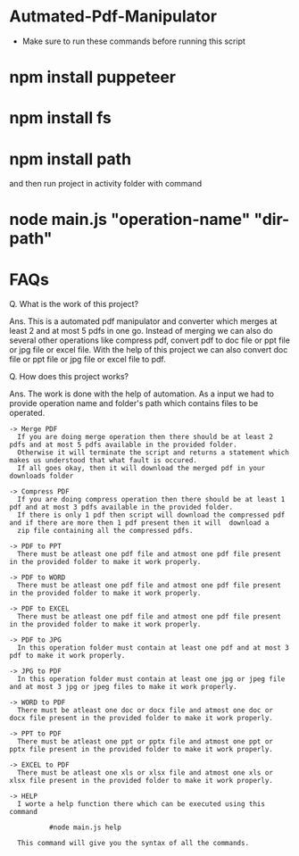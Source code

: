 # Autmated-Pdf-Manipulator

* Make sure to run these commands before running this script
 
 # npm install puppeteer
 # npm install fs
 # npm install path
 
 and then run project in activity folder with command
 
 # node main.js "operation-name" "dir-path"

# FAQs

Q. What is the work of this project?


Ans. This is a automated pdf manipulator and converter which merges at least 2 and at most 5 pdfs in one go.
    Instead of merging we can also do several other operations like compress pdf, convert pdf to doc file or ppt file or jpg file or excel file.
    With the help of this project we can also convert doc file or ppt file or jpg file or excel file to pdf.
    
Q. How does this project works?

Ans. The work is done with the help of automation. As a input we had to provide operation name and folder's path which contains files to be operated.


    -> Merge PDF
      If you are doing merge operation then there should be at least 2 pdfs and at most 5 pdfs available in the provided folder.
      Otherwise it will terminate the script and returns a statement which makes us understood that what fault is occured.
      If all goes okay, then it will download the merged pdf in your downloads folder
      
    -> Compress PDF
      If you are doing compress operation then there should be at least 1 pdf and at most 3 pdfs available in the provided folder.
      If there is only 1 pdf then script will download the compressed pdf and if there are more then 1 pdf present then it will  download a 
      zip file containing all the compressed pdfs.
      
    -> PDF to PPT
      There must be atleast one pdf file and atmost one pdf file present in the provided folder to make it work properly.
      
    -> PDF to WORD
      There must be atleast one pdf file and atmost one pdf file present in the provided folder to make it work properly.
      
    -> PDF to EXCEL
      There must be atleast one pdf file and atmost one pdf file present in the provided folder to make it work properly.
      
    -> PDF to JPG
      In this operation folder must contain at least one pdf and at most 3 pdf to make it work properly.
      
    -> JPG to PDF
      In this operation folder must contain at least one jpg or jpeg file and at most 3 jpg or jpeg files to make it work properly.
      
    -> WORD to PDF
      There must be atleast one doc or docx file and atmost one doc or docx file present in the provided folder to make it work properly.
      
    -> PPT to PDF
      There must be atleast one ppt or pptx file and atmost one ppt or pptx file present in the provided folder to make it work properly.
      
    -> EXCEL to PDF
      There must be atleast one xls or xlsx file and atmost one xls or xlsx file present in the provided folder to make it work properly.
      
    -> HELP
      I worte a help function there which can be executed using this command
              
              #node main.js help
              
      This command will give you the syntax of all the commands.

